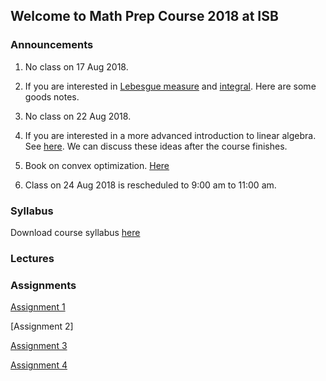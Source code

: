 ## Welcome to Math Prep Course 2018 at ISB

### Announcements
1) No class on 17 Aug 2018.

2) If you are interested in [Lebesgue measure](https://abhirishisb.github.io/LebesgueMeasure.pdf) and                             [integral](https://abhirishisb.github.io/LebesgueIntegral.pdf). Here are some goods notes. 

3) No class on 22 Aug 2018.

4) If you are interested in a more advanced introduction to linear algebra.                                                             See [here](https://abhirishisb.github.io/linear_algebra_notes.pdf). We can discuss these ideas after the course finishes.

5) Book on convex optimization. [Here](abhirishisb.github.io/bv_cvxbook.pdf)

6) Class on 24 Aug 2018 is rescheduled to 9:00 am to 11:00 am.


### Syllabus

Download course syllabus [here](https://abhirishisb.github.io/syllabus_math_prep_2018_abhishek.pdf)

### Lectures


### Assignments

[Assignment 1](https://abhirishisb.github.io/assignment1.pdf)

[Assignment 2] 

[Assignment 3](https://abhirishisb.github.io/assignment3.pdf)

[Assignment 4](https://abhirishisb.github.io/assignment4.pdf)


